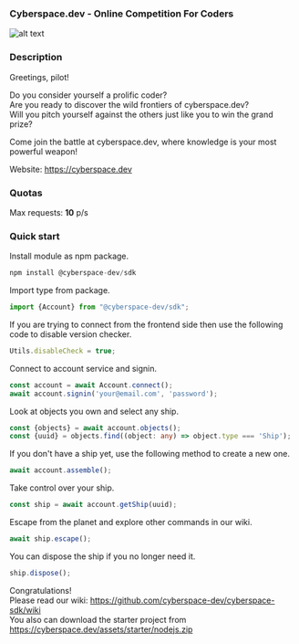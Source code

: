 ### **Cyberspace.dev - Online Competition For Coders**

![alt text](https://cyberspace.dev/assets/img/pages/master/social.png)

### **Description**

Greetings, pilot! 

Do you consider yourself a prolific coder? <br>
Are you ready to discover the wild frontiers of cyberspace.dev?<br>
Will you pitch yourself against the others just like you to win the grand prize? 

Come join the battle at cyberspace.dev, where knowledge is your most powerful weapon!

Website: https://cyberspace.dev

### **Quotas**

Max requests: <b>10</b> p/s <br/>

### **Quick start**

Install module as npm package.

```typescript
npm install @cyberspace-dev/sdk
```

Import type from package.

```typescript
import {Account} from "@cyberspace-dev/sdk";
```

If you are trying to connect from the frontend side then use the following code to disable version checker.

```typescript
Utils.disableCheck = true;
```

Connect to account service and signin.

```typescript
const account = await Account.connect();
await account.signin('your@email.com', 'password');
```

Look at objects you own and select any ship.

```typescript
const {objects} = await account.objects();
const {uuid} = objects.find((object: any) => object.type === 'Ship');
```

If you don't have a ship yet, use the following method to create a new one.

```typescript
await account.assemble();
```

Take control over your ship.

```typescript
const ship = await account.getShip(uuid);
```

Escape from the planet and explore other commands in our wiki.

```typescript
await ship.escape();
```

You can dispose the ship if you no longer need it.

```typescript
ship.dispose();
```

Congratulations!<br /> Please read our wiki: https://github.com/cyberspace-dev/cyberspace-sdk/wiki <br />
You also can download the starter project from https://cyberspace.dev/assets/starter/nodejs.zip
